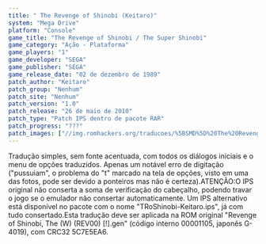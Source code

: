 ```yaml
---
title: " The Revenge of Shinobi (Keitaro)"
system: "Mega Drive"
platform: "Console"
game_title: "The Revenge of Shinobi / The Super Shinobi"
game_category: "Ação - Plataforma"
game_players: "1"
game_developer: "SEGA"
game_publisher: "SEGA"
game_release_date: "02 de dezembro de 1989"
patch_author: "Keitaro"
patch_group: "Nenhum"
patch_site: "Nenhum"
patch_version: "1.0"
patch_release: "26 de maio de 2010"
patch_type: "Patch IPS dentro de pacote RAR"
patch_progress: "???"
patch_images: ["//img.romhackers.org/traducoes/%5BSMD%5D%20The%20Revenge%20of%20Shinobi%20-%20Keitaro%20-%201.png","//img.romhackers.org/traducoes/%5BSMD%5D%20The%20Revenge%20of%20Shinobi%20-%20Keitaro%20-%202.png","//img.romhackers.org/traducoes/%5BSMD%5D%20The%20Revenge%20of%20Shinobi%20-%20Keitaro%20-%203.png"]
---
```

Tradução simples, sem fonte acentuada, com todos os diálogos iniciais e o menu de opções traduzidos. Apenas um notável erro de digitação ("pussuiam", o problema do "t" marcado na tela de opções, visto em uma das fotos, pode ser devido a ponteiros mas não é certeza).ATENÇÃO:O IPS original não conserta a soma de verificação do cabeçalho, podendo travar o jogo se o emulador não consertar automaticamente. Um IPS alternativo está disponível no pacote com o nome "TRoShinobi-Keitaro.ips", já com tudo consertado.Esta tradução deve ser aplicada na ROM original "Revenge of Shinobi, The (W) (REV00) [!].gen" (código interno 00001105, japonês G-4019), com CRC32 5C7E5EA6.